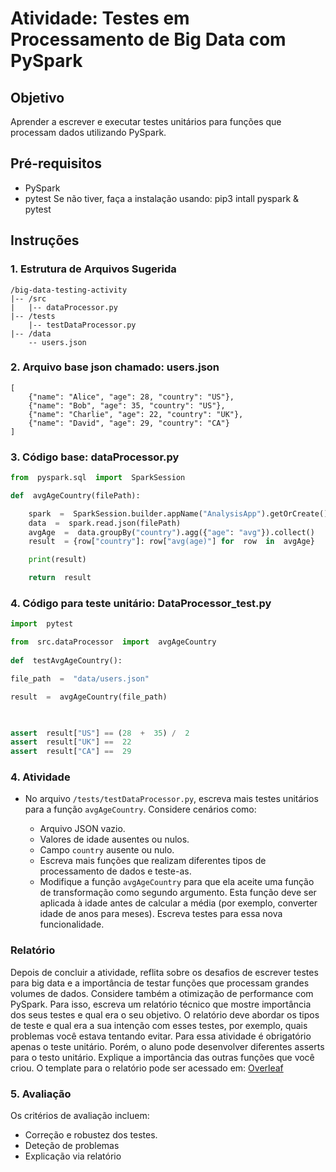 
# Atividade: Testes em Processamento de Big Data com PySpark

## Objetivo

Aprender a escrever e executar testes unitários para funções que processam dados utilizando PySpark.

## Pré-requisitos

- PySpark
- pytest
Se não tiver, faça a instalação usando: pip3 intall pyspark & pytest

## Instruções
### 1.  Estrutura de Arquivos Sugerida 	

    /big-data-testing-activity
    |-- /src 
    |   |-- dataProcessor.py 
    |-- /tests 
	    |-- testDataProcessor.py 
	|-- /data 
		-- users.json

### 2. Arquivo base json chamado: users.json

    [
        {"name": "Alice", "age": 28, "country": "US"},
        {"name": "Bob", "age": 35, "country": "US"},
        {"name": "Charlie", "age": 22, "country": "UK"},
        {"name": "David", "age": 29, "country": "CA"}
    ]
### 3. Código base: dataProcessor.py

```python
from  pyspark.sql  import  SparkSession

def  avgAgeCountry(filePath):

	spark  =  SparkSession.builder.appName("AnalysisApp").getOrCreate()
	data  =  spark.read.json(filePath)
	avgAge  =  data.groupBy("country").agg({"age": "avg"}).collect()
	result  = {row["country"]: row["avg(age)"] for  row  in  avgAge}

	print(result)

	return  result
```

### 4. Código para teste unitário: DataProcessor_test.py 

```python
import  pytest

from  src.dataProcessor  import  avgAgeCountry
  
def  testAvgAgeCountry():

file_path  =  "data/users.json"

result  =  avgAgeCountry(file_path)

  

assert  result["US"] == (28  +  35) /  2
assert  result["UK"] ==  22
assert  result["CA"] ==  29

```

### 4. Atividade 

 - No arquivo `/tests/testDataProcessor.py`, escreva mais testes unitários para a função `avgAgeCountry`. Considere cenários como:

	-  	 Arquivo JSON vazio.
	-   Valores de idade ausentes ou nulos.
	-   Campo `country` ausente ou nulo.
	- Escreva mais funções que realizam diferentes tipos de processamento de dados e teste-as.
	- Modifique a função `avgAgeCountry` para que ela aceite uma função de transformação como segundo argumento. Esta função deve ser aplicada à idade antes de calcular a média (por exemplo, converter idade de anos para meses). Escreva testes para essa nova funcionalidade.

### Relatório 
Depois de concluir a atividade, reflita sobre os desafios de escrever testes para big data e a importância de testar funções que processam grandes volumes de dados. Considere também a otimização de performance com PySpark. Para isso, escreva um relatório técnico que  mostre importância dos seus testes e qual era o seu objetivo. O relatório deve abordar os tipos de teste e qual era a sua intenção com esses testes, por exemplo, quais problemas você estava tentando  evitar.  Para essa atividade é obrigatório apenas o teste unitário. Porém, o aluno pode desenvolver diferentes asserts para o testo unitário.  Explique a importância das outras funções que você criou.  O template para o relatório pode ser acessado em: [Overleaf
](https://www.overleaf.com/read/scydhjmrtszr)

### 5. Avaliação

Os critérios de avaliação incluem:

-   Correção e robustez dos testes.
-   Deteção de problemas 
- Explicação via relatório
